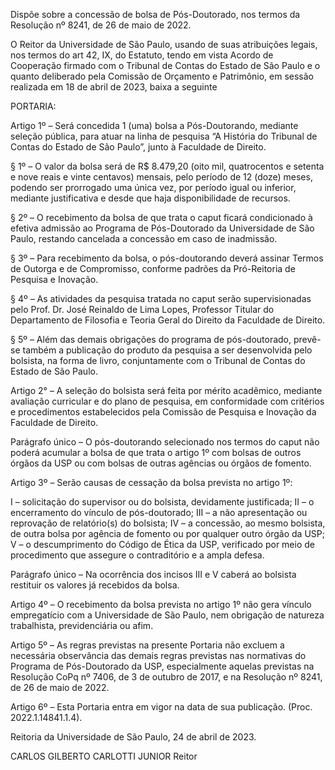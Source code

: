 Dispõe sobre a concessão de bolsa de Pós-Doutorado, nos termos da Resolução nº 8241, de 26 de maio de 2022.

O Reitor da Universidade de São Paulo, usando de suas atribuições legais, nos termos do art 42, IX, do Estatuto, tendo em vista Acordo de Cooperação firmado com o Tribunal de Contas do Estado de São Paulo e o quanto deliberado pela Comissão de Orçamento e Patrimônio, em sessão realizada em 18 de abril de 2023, baixa a seguinte

PORTARIA:

Artigo 1º – Será concedida 1 (uma) bolsa a Pós-Doutorando, mediante seleção pública, para atuar na linha de pesquisa “A História do Tribunal de Contas do Estado de São Paulo”, junto à Faculdade de Direito.

§ 1º – O valor da bolsa será de R$ 8.479,20 (oito mil, quatrocentos e setenta e nove reais e vinte centavos) mensais, pelo período de 12 (doze) meses, podendo ser prorrogado uma única vez, por período igual ou inferior, mediante justificativa e desde que haja disponibilidade de recursos.

§ 2º – O recebimento da bolsa de que trata o caput ficará condicionado à efetiva admissão ao Programa de Pós-Doutorado da Universidade de São Paulo, restando cancelada a concessão em caso de inadmissão.

§ 3º – Para recebimento da bolsa, o pós-doutorando deverá assinar Termos de Outorga e de Compromisso, conforme padrões da Pró-Reitoria de Pesquisa e Inovação.

§ 4º – As atividades da pesquisa tratada no caput serão supervisionadas pelo Prof. Dr. José Reinaldo de Lima Lopes, Professor Titular do Departamento de Filosofia e Teoria Geral do Direito da Faculdade de Direito.

§ 5º – Além das demais obrigações do programa de pós-doutorado, prevê-se também a publicação do produto da pesquisa a ser desenvolvida pelo bolsista, na forma de livro, conjuntamente com o Tribunal de Contas do Estado de São Paulo.

Artigo 2° – A seleção do bolsista será feita por mérito acadêmico, mediante avaliação curricular e do plano de pesquisa, em conformidade com critérios e procedimentos estabelecidos pela Comissão de Pesquisa e Inovação da Faculdade de Direito.

Parágrafo único – O pós-doutorando selecionado nos termos do caput não poderá acumular a bolsa de que trata o artigo 1º com bolsas de outros órgãos da USP ou com bolsas de outras agências ou órgãos de fomento.

Artigo 3º – Serão causas de cessação da bolsa prevista no artigo 1º:

I – solicitação do supervisor ou do bolsista, devidamente justificada;
II – o encerramento do vínculo de pós-doutorado;
III – a não apresentação ou reprovação de relatório(s) do bolsista;
IV – a concessão, ao mesmo bolsista, de outra bolsa por agência de fomento ou por qualquer outro órgão da USP;
V – o descumprimento do Código de Ética da USP, verificado por meio de procedimento que assegure o contraditório e a ampla defesa.

Parágrafo único – Na ocorrência dos incisos III e V caberá ao bolsista restituir os valores já recebidos da bolsa.

Artigo 4º – O recebimento da bolsa prevista no artigo 1º não gera vínculo empregatício com a Universidade de São Paulo, nem obrigação de natureza trabalhista, previdenciária ou afim.

Artigo 5º – As regras previstas na presente Portaria não excluem a necessária observância das demais regras previstas nas normativas do Programa de Pós-Doutorado da USP, especialmente aquelas previstas na Resolução CoPq nº 7406, de 3 de outubro de 2017, e na Resolução nº 8241, de 26 de maio de 2022.

Artigo 6º – Esta Portaria entra em vigor na data de sua publicação. (Proc. 2022.1.14841.1.4).

Reitoria da Universidade de São Paulo, 24 de abril de 2023.

CARLOS GILBERTO CARLOTTI JUNIOR
Reitor